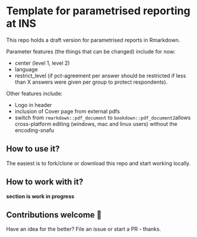 # Template for parametrised reporting at INS

This repo holds a draft version for parametrised reports in Rmarkdown.  

Parameter features (the things that can be changed) include for now:  

 - center (level 1, level 2)
 - language
 - restrict_level (if pct-agreement per answer should be restricted if less than X answers were given per group to protect respondents). 
 
 Other features include:  
 
 - Logo in header 
 - inclusion of Cover page from external pdfs 
 - switch from `rmarkdown::pdf_document` to `bookdown::pdf_document2`allows cross-platform editing (windows, mac and linux users) without the encoding-snafu  
 
 
 ## How to use it? 
 
 The easiest is to fork/clone or download this repo and start working locally. 
 
 ## How to work with it?
 
 **section is work in progress**
 
 
 ## Contributions welcome 👋
 
 Have an idea for the better? File an issue or start a PR - thanks. 
 
 
